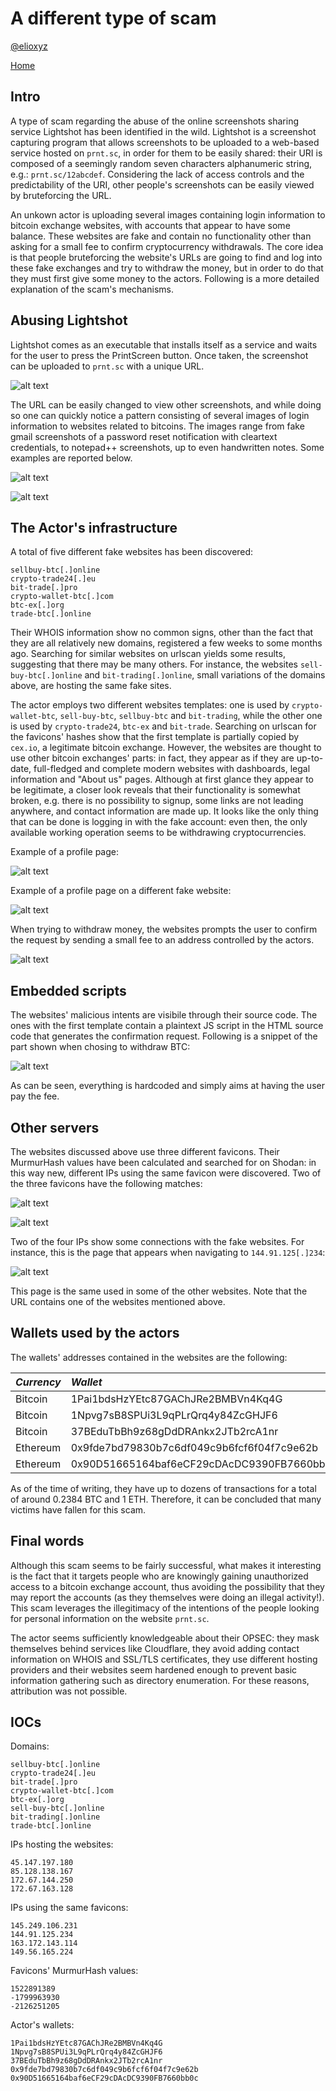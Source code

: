# A different type of scam

[@elioxyz](https://twitter.com/elioxyz)

[Home](https://splashdot.github.io)

## Intro

A type of scam regarding the abuse of the online screenshots sharing service Lightshot has been identified in the wild. Lightshot is a screenshot capturing program that allows screenshots to be uploaded to a web-based service hosted on `prnt.sc`, in order for them to be easily shared: their URI is composed of a seemingly random seven characters alphanumeric string, e.g.: `prnt.sc/12abcdef`. Considering the lack of access controls and the predictability of the URI, other people's screenshots can be easily viewed by bruteforcing the URL.

An unkown actor is uploading several images containing login information to bitcoin exchange websites, with accounts that appear to have some balance. These websites are fake and contain no functionality other than asking for a small fee to confirm cryptocurrency withdrawals. The core idea is that people bruteforcing the website's URLs are going to find and log into these fake exchanges and try to withdraw the money, but in order to do that they must first give some money to the actors. Following is a more detailed explanation of the scam's mechanisms.

## Abusing Lightshot

Lightshot comes as an executable that installs itself as a service and waits for the user to press the PrintScreen button. Once taken, the screenshot can be uploaded to `prnt.sc` with a unique URL.

![alt text](https://raw.githubusercontent.com/splashdot/splashdot.github.io/master/scam1/images/lightshot_1.png)

The URL can be easily changed to view other screenshots, and while doing so one can quickly notice a pattern consisting of several images of login information to websites related to bitcoins. The images range from fake gmail screenshots of a password reset notification with cleartext credentials, to notepad++ screenshots, up to even handwritten notes. Some examples are reported below.

![alt text](https://raw.githubusercontent.com/splashdot/splashdot.github.io/master/scam1/images/fake_1.PNG)<br />

![alt text](https://raw.githubusercontent.com/splashdot/splashdot.github.io/master/scam1/images/fake_2.PNG)<br />

## The Actor's infrastructure

A total of five different fake websites has been discovered:

`sellbuy-btc[.]online`<br />
`crypto-trade24[.]eu`<br />
`bit-trade[.]pro`<br />
`crypto-wallet-btc[.]com`<br />
`btc-ex[.]org`<br />
`trade-btc[.]online`<br />

Their WHOIS information show no common signs, other than the fact that they are all relatively new domains, registered a few weeks to some months ago. Searching for similar websites on urlscan yields some results, suggesting that there may be many others. For instance, the websites `sell-buy-btc[.]online` and `bit-trading[.]online`, small variations of the domains above, are hosting the same fake sites.

The actor employs two different websites templates: one is used by `crypto-wallet-btc`, `sell-buy-btc`, `sellbuy-btc` and `bit-trading`, while the other one is used by `crypto-trade24`, `btc-ex` and `bit-trade`. Searching on urlscan for the favicons' hashes show that the first template is partially copied by `cex.io`, a legitimate bitcoin exchange. However, the websites are thought to use other bitcoin exchanges' parts: in fact, they appear as if they are up-to-date, full-fledged and complete modern websites with dashboards, legal information and "About us" pages. Although at first glance they appear to be legitimate, a closer look reveals that their functionality is somewhat broken, e.g. there is no possibility to signup, some links are not leading anywhere, and contact information are made up. It looks like the only thing that can be done is logging in with the fake account: even then, the only available working operation seems to be withdrawing cryptocurrencies.

Example of a profile page:

![alt text](https://raw.githubusercontent.com/splashdot/splashdot.github.io/master/scam1/images/login_1.PNG)<br />


Example of a profile page on a different fake website:

![alt text](https://raw.githubusercontent.com/splashdot/splashdot.github.io/master/scam1/images/login_2.PNG)<br />

When trying to withdraw money, the websites prompts the user to confirm the request by sending a small fee to an address controlled by the actors.

![alt text](https://raw.githubusercontent.com/splashdot/splashdot.github.io/master/scam1/images/confirm_1.PNG)

## Embedded scripts

The websites' malicious intents are visibile through their source code. The ones with the first template contain a plaintext JS script in the HTML source code that generates the confirmation request. Following is a snippet of the part shown when chosing to withdraw BTC:

![alt text](https://raw.githubusercontent.com/splashdot/splashdot.github.io/master/scam1/images/withdraw_1.PNG)

As can be seen, everything is hardcoded and simply aims at having the user pay the fee.

## Other servers

The websites discussed above use three different favicons. Their MurmurHash values have been calculated and searched for on Shodan: in this way new, different IPs using the same favicon were discovered. Two of the three favicons have the following matches:

![alt text](https://raw.githubusercontent.com/splashdot/splashdot.github.io/master/scam1/images/favicon_1.PNG)<br />

![alt text](https://raw.githubusercontent.com/splashdot/splashdot.github.io/master/scam1/images/favicon_2.PNG)<br />

Two of the four IPs show some connections with the fake websites. For instance, this is the page that appears when navigating to `144.91.125[.]234`:

![alt text](https://raw.githubusercontent.com/splashdot/splashdot.github.io/master/scam1/images/server_1.png)

This page is the same used in some of the other websites. Note that the URL contains one of the websites mentioned above.

## Wallets used by the actors

The wallets' addresses contained in the websites are the following:

| *Currency* | *Wallet*|
| :---       |    :---|
| Bitcoin    | 1Pai1bdsHzYEtc87GAChJRe2BMBVn4Kq4G| 
| Bitcoin    | 1Npvg7sB8SPUi3L9qPLrQrq4y84ZcGHJF6|
| Bitcoin    | 37BEduTbBh9z68gDdDRAnkx2JTb2rcA1nr|
| Ethereum   | 0x9fde7bd79830b7c6df049c9b6fcf6f04f7c9e62b|
| Ethereum   | 0x90D51665164baf6eCF29cDAcDC9390FB7660bb0c|

As of the time of writing, they have up to dozens of transactions for a total of around 0.2384 BTC and 1 ETH. Therefore, it can be concluded that many victims have fallen for this scam.

## Final words

Although this scam seems to be fairly successful, what makes it interesting is the fact that it targets people who are knowingly gaining unauthorized access to a bitcoin exchange account, thus avoiding the possibility that they may report the accounts (as they themselves were doing an illegal activity!). This scam leverages the illegitimacy of the intentions of the people looking for personal information on the website `prnt.sc`.

The actor seems sufficiently knowledgeable about their OPSEC: they mask themselves behind services like Cloudflare, they avoid adding contact information on WHOIS and SSL/TLS certificates, they use different hosting providers and their websites seem hardened enough to prevent basic information gathering such as directory enumeration. For these reasons, attribution was not possible.

## IOCs

Domains:

`sellbuy-btc[.]online`<br />
`crypto-trade24[.]eu`<br />
`bit-trade[.]pro`<br />
`crypto-wallet-btc[.]com`<br />
`btc-ex[.]org`<br />
`sell-buy-btc[.]online`<br />
`bit-trading[.]online`<br />
`trade-btc[.]online`<br />

IPs hosting the websites:

`45.147.197.180`<br />
`85.128.138.167`<br />
`172.67.144.250`<br />
`172.67.163.128`<br />

IPs using the same favicons:

`145.249.106.231`<br />
`144.91.125.234`<br />
`163.172.143.114`<br />
`149.56.165.224`<br />

Favicons' MurmurHash values:

`1522891389`<br />
`-1799963930`<br />
`-2126251205`<br />

Actor's wallets:

`1Pai1bdsHzYEtc87GAChJRe2BMBVn4Kq4G`<br />
`1Npvg7sB8SPUi3L9qPLrQrq4y84ZcGHJF6`<br />
`37BEduTbBh9z68gDdDRAnkx2JTb2rcA1nr`<br />
`0x9fde7bd79830b7c6df049c9b6fcf6f04f7c9e62b`<br />
`0x90D51665164baf6eCF29cDAcDC9390FB7660bb0c`<br />
